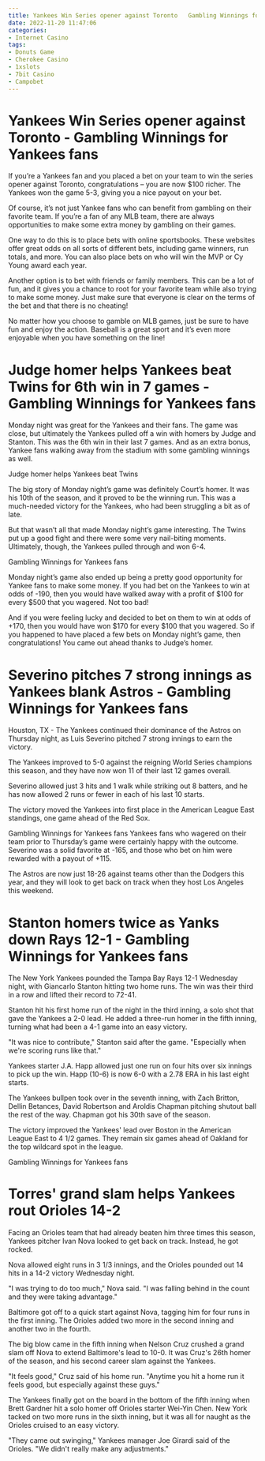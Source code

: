 ```yaml
---
title: Yankees Win Series opener against Toronto   Gambling Winnings for Yankees fans
date: 2022-11-20 11:47:06
categories:
- Internet Casino
tags:
- Donuts Game
- Cherokee Casino
- 1xslots
- 7bit Casino
- Campobet
---
```



#  Yankees Win Series opener against Toronto - Gambling Winnings for Yankees fans

If you’re a Yankees fan and you placed a bet on your team to win the series opener against Toronto, congratulations – you are now $100 richer. The Yankees won the game 5-3, giving you a nice payout on your bet.

Of course, it’s not just Yankee fans who can benefit from gambling on their favorite team. If you’re a fan of any MLB team, there are always opportunities to make some extra money by gambling on their games.

One way to do this is to place bets with online sportsbooks. These websites offer great odds on all sorts of different bets, including game winners, run totals, and more. You can also place bets on who will win the MVP or Cy Young award each year.

Another option is to bet with friends or family members. This can be a lot of fun, and it gives you a chance to root for your favorite team while also trying to make some money. Just make sure that everyone is clear on the terms of the bet and that there is no cheating!

No matter how you choose to gamble on MLB games, just be sure to have fun and enjoy the action. Baseball is a great sport and it’s even more enjoyable when you have something on the line!

#  Judge homer helps Yankees beat Twins for 6th win in 7 games - Gambling Winnings for Yankees fans

Monday night was great for the Yankees and their fans. The game was close, but ultimately the Yankees pulled off a win with homers by Judge and Stanton. This was the 6th win in their last 7 games. And as an extra bonus, Yankee fans walking away from the stadium with some gambling winnings as well.

Judge homer helps Yankees beat Twins

The big story of Monday night’s game was definitely Court’s homer. It was his 10th of the season, and it proved to be the winning run. This was a much-needed victory for the Yankees, who had been struggling a bit as of late.

But that wasn’t all that made Monday night’s game interesting. The Twins put up a good fight and there were some very nail-biting moments. Ultimately, though, the Yankees pulled through and won 6-4.

Gambling Winnings for Yankees fans

Monday night’s game also ended up being a pretty good opportunity for Yankee fans to make some money. If you had bet on the Yankees to win at odds of -190, then you would have walked away with a profit of $100 for every $500 that you wagered. Not too bad!

And if you were feeling lucky and decided to bet on them to win at odds of +170, then you would have won $170 for every $100 that you wagered. So if you happened to have placed a few bets on Monday night’s game, then congratulations! You came out ahead thanks to Judge’s homer.

#  Severino pitches 7 strong innings as Yankees blank Astros - Gambling Winnings for Yankees fans

Houston, TX - The Yankees continued their dominance of the Astros on Thursday night, as Luis Severino pitched 7 strong innings to earn the victory.

The Yankees improved to 5-0 against the reigning World Series champions this season, and they have now won 11 of their last 12 games overall.

Severino allowed just 3 hits and 1 walk while striking out 8 batters, and he has now allowed 2 runs or fewer in each of his last 10 starts.

The victory moved the Yankees into first place in the American League East standings, one game ahead of the Red Sox.

Gambling Winnings for Yankees fans
Yankees fans who wagered on their team prior to Thursday’s game were certainly happy with the outcome. Severino was a solid favorite at -165, and those who bet on him were rewarded with a payout of +115.

The Astros are now just 18-26 against teams other than the Dodgers this year, and they will look to get back on track when they host Los Angeles this weekend.

#  Stanton homers twice as Yanks down Rays 12-1 - Gambling Winnings for Yankees fans

The New York Yankees pounded the Tampa Bay Rays 12-1 Wednesday night, with Giancarlo Stanton hitting two home runs. The win was their third in a row and lifted their record to 72-41.

Stanton hit his first home run of the night in the third inning, a solo shot that gave the Yankees a 2-0 lead. He added a three-run homer in the fifth inning, turning what had been a 4-1 game into an easy victory.

"It was nice to contribute," Stanton said after the game. "Especially when we're scoring runs like that."

Yankees starter J.A. Happ allowed just one run on four hits over six innings to pick up the win. Happ (10-6) is now 6-0 with a 2.78 ERA in his last eight starts.

The Yankees bullpen took over in the seventh inning, with Zach Britton, Dellin Betances, David Robertson and Aroldis Chapman pitching shutout ball the rest of the way. Chapman got his 30th save of the season.

The victory improved the Yankees' lead over Boston in the American League East to 4 1/2 games. They remain six games ahead of Oakland for the top wildcard spot in the league.

Gambling Winnings for Yankees fans

#  Torres' grand slam helps Yankees rout Orioles 14-2


Facing an Orioles team that had already beaten him three times this season, Yankees pitcher Ivan Nova looked to get back on track. Instead, he got rocked.

Nova allowed eight runs in 3 1/3 innings, and the Orioles pounded out 14 hits in a 14-2 victory Wednesday night.

"I was trying to do too much," Nova said. "I was falling behind in the count and they were taking advantage."

Baltimore got off to a quick start against Nova, tagging him for four runs in the first inning. The Orioles added two more in the second inning and another two in the fourth.

The big blow came in the fifth inning when Nelson Cruz crushed a grand slam off Nova to extend Baltimore's lead to 10-0. It was Cruz's 26th homer of the season, and his second career slam against the Yankees.

"It feels good," Cruz said of his home run. "Anytime you hit a home run it feels good, but especially against these guys."

The Yankees finally got on the board in the bottom of the fifth inning when Brett Gardner hit a solo homer off Orioles starter Wei-Yin Chen. New York tacked on two more runs in the sixth inning, but it was all for naught as the Orioles cruised to an easy victory.

"They came out swinging," Yankees manager Joe Girardi said of the Orioles. "We didn't really make any adjustments."